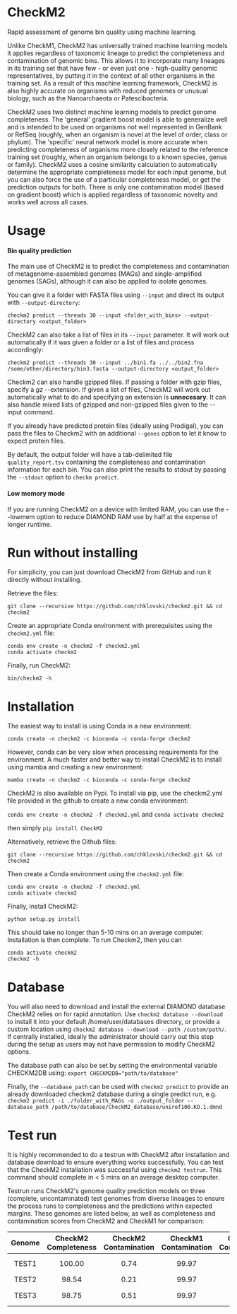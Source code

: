 # CheckM2
Rapid assessment of genome bin quality using machine learning. 

Unlike CheckM1, CheckM2 has universally trained machine learning models it applies regardless of taxonomic lineage to predict the completeness and contamination of genomic bins. This allows it to incorporate many lineages in its training set that have few - or even just one - high-quality genomic representatives, by putting it in the context of all other organisms in the training set. As a result of this machine learning framework, CheckM2 is also highly accurate on organisms with reduced genomes or unusual biology, such as the Nanoarchaeota or Patescibacteria. 

CheckM2 uses two distinct machine learning models to predict genome completeness. The 'general' gradient boost model is able to generalize well and is intended to be used on  organisms not well represented in GenBank or RefSeq (roughly, when an organism is novel at the level of order, class or phylum). The 'specific' neural network model is more accurate when predicting completeness of organisms more closely related to the reference training set (roughly, when an organism belongs to a known species, genus or family). CheckM2 uses a cosine similarity calculation to automatically determine the appropriate completeness model for each input genome, but you can also force the use of a particular completeness model, or get the prediction outputs for both. There is only one contamination model (based on gradient boost) which is applied regardless of taxonomic novelty and works well across all cases. 

# Usage

#### Bin quality prediction
The main use of CheckM2 is to predict the completeness and contamination of metagenome-assembled genomes (MAGs) and single-amplified genomes (SAGs), although it can also be applied to isolate genomes. 

You can give it a folder with FASTA files using `--input` and direct its output with `--output-directory`:
```
checkm2 predict --threads 30 --input <folder_with_bins> --output-directory <output_folder> 
```

CheckM2 can also take a list of files in its `--input` parameter. It will work out automatically if it was given a folder or a list of files and process accordingly:
```
checkm2 predict --threads 30 --input ../bin1.fa ../../bin2.fna /some/other/directory/bin3.fasta --output-directory <output_folder> 
```
Checkm2 can also handle gzipped files. If passing a folder with gzip files, specify a *gz* --extension. If given a list of files, CheckM2 will work out automatically what to do and specifying an extension is **unnecesary**. It can also handle mixed lists of gzipped and non-gzipped files given to the --input command.   

If you already have predicted protein files (ideally using Prodigal), you can pass the files to Checkm2 with an additional `--genes` option to let it know to expect protein files.  

By default, the output folder will have a tab-delimited file `quality_report.tsv` containing the completeness and contamination information for each bin. You can also print the results to stdout by passing the `--stdout` option to `checkm predict`.

#### Low memory mode
If you are running CheckM2 on a device with limited RAM, you can use the --lowmem option to reduce DIAMOND RAM use by half at the expense of longer runtime. 

# Run without installing

For simplicity, you can just download CheckM2 from GitHub and run it directly without installing. 

Retrieve the files: 
```
git clone --recursive https://github.com/chklovski/checkm2.git && cd checkm2
```

Create an appropriate Conda environment with prerequisites using the `checkm2.yml` file:
```
conda env create -n checkm2 -f checkm2.yml
conda activate checkm2
```

Finally, run CheckM2:
```
bin/checkm2 -h
```

# Installation

The easiest way to install is using Conda in a new environment:

`conda create -n checkm2 -c bioconda -c conda-forge checkm2`

However, conda can be very slow when processing requirements for the environment. A much faster and better way to install CheckM2 is to install using mamba and creating a new environment:

`mamba create -n checkm2 -c bioconda -c conda-forge checkm2`

CheckM2 is also available on Pypi. To install via pip, use the checkm2.yml file provided in the github to create a new conda environment:

`conda env create -n checkm2 -f checkm2.yml` and 
`conda activate checkm2`

then simply `pip install CheckM2`

Alternatively, retrieve the Github files: 

```
git clone --recursive https://github.com/chklovski/checkm2.git && cd checkm2
```

Then create a Conda environment using the `checkm2.yml` file:
```
conda env create -n checkm2 -f checkm2.yml
conda activate checkm2
```

Finally, install CheckM2:
```
python setup.py install
```

This should take no longer than 5-10 mins on an average computer. Installation is then complete. To run Checkm2, then you can
```
conda activate checkm2
checkm2 -h
```

# Database

You will also need to download and install the external DIAMOND database CheckM2 relies on for rapid annotation. 
Use `checkm2 database --download` to install it into your default /home/user/databases directory, 
or provide a custom location using `checkm2 database --download --path /custom/path/`. If centrally installed, ideally the administrator should carry out this step during the setup as users may not have permission to modify CheckM2 options. 

The database path can also be set by setting the environmental variable CHECKM2DB using:
`export CHECKM2DB="path/to/database"`

Finally, the `--database_path` can be used with `checkm2 predict` to provide an already downloaded checkm2 database during a single predict run, e.g. `checkm2 predict -i ./folder_with_MAGs -o ./output_folder --database_path /path/to/database/CheckM2_database/uniref100.KO.1.dmnd`

# Test run

It is highly recommended to do a testrun with CheckM2 after installation and database download to ensure everything works successfully. 
You can test that the CheckM2 installation was successful using `checkm2 testrun`. This command should complete in < 5 mins on an average desktop computer. 

Testrun runs CheckM2's genome quality prediction models on three (complete, uncontaminated) test genomes from diverse lineages to ensure the process runs to completeness and the predictions within expected margins. These genomes are listed below, as well as completeness and contamination scores from CheckM2 and CheckM1 for comparison: 


|Genome | CheckM2 Completeness  | CheckM2 Contamination | CheckM1 Contamination | CheckM1 Contamination | GTDB taxonomy |
|  :---:   |  :---:   |  :---:  |  :---:  |  :---:  |  :---:  | 
|TEST1 | 100.00 | 0.74 | 99.97 | 0.04 | d__Bacteria;p__Proteobacteria;c__Gammaproteobacteria;o__Enterobacterales;f__Enterobacteriaceae;g__Escherichia;s__Escherichia coli |
|TEST2 | 98.54 | 0.21 | 99.97 | 0.04 | d__Bacteria;p__Patescibacteria;c__Dojkabacteria;o__SC72;f__SC72;g__UBA5209;s__UBA5209 sp002840365 |
|TEST3 | 98.75 | 0.51 | 99.97 | 0.04 | d__Archaea;p__Nanohaloarchaeota;c__Nanosalinia;o__Nanosalinales;f__Nanosalinaceae;g__Nanohalobium;s__Nanohalobium sp001761425 |
